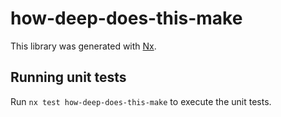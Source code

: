 # how-deep-does-this-make

This library was generated with [Nx](https://nx.dev).

## Running unit tests

Run `nx test how-deep-does-this-make` to execute the unit tests.

